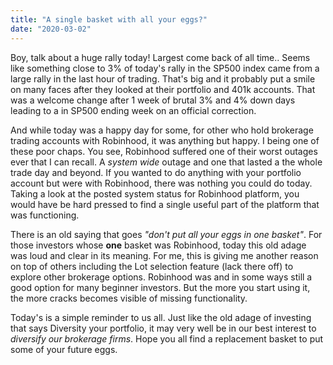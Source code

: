 ```yaml
---
title: "A single basket with all your eggs?"
date: "2020-03-02"
---
```


Boy, talk about a huge rally today! Largest come back of all time.. Seems like something close to 3% of today's rally in the SP500 index came from a large rally in the last hour of trading. That's big and it probably put a smile on many faces after they looked at their portfolio and 401k accounts. That was a welcome change after 1 week of brutal 3% and 4% down days leading to a in SP500 ending week on an official correction.

And while today was a happy day for some, for other who hold brokerage trading accounts with Robinhood, it was anything but happy. I being one of these poor chaps. You see, Robinhood suffered one of their worst outages ever that I can recall. A _system wide_ outage and one that lasted a the whole trade day and beyond. If you wanted to do anything with your portfolio account but were with Robinhood, there was nothing you could do today. Taking a look at the posted system status for Robinhood platform, you would have be hard pressed to find a single useful part of the platform that was functioning.

There is an old saying that goes _"don't put all your eggs in one basket"_.  For those investors whose **one** basket was Robinhood, today this old adage was loud and clear in its meaning. For me, this is giving me another reason on top of others including the Lot selection feature (lack there off) to explore other brokerage options. Robinhood was and in some ways still a good option for many beginner investors. But the more you start using it, the more cracks becomes visible of missing functionality.

Today's is a simple reminder to us all. Just like the old adage of investing that says Diversity your portfolio, it may very well be in our best interest to _diversify our brokerage firms_. Hope you all find a replacement basket to put some of your future eggs. 